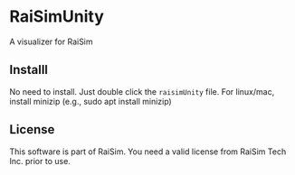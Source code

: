 # RaiSimUnity
A visualizer for RaiSim

## Installl
No need to install. Just double click the ```raisimUnity``` file. For linux/mac, install minizip (e.g., sudo apt install minizip)

## License
This software is part of RaiSim. You need a valid license from RaiSim Tech Inc. prior to use.